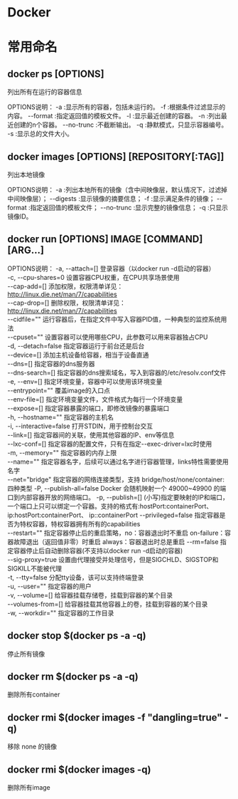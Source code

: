 # Docker

# 常用命名

## docker ps [OPTIONS]
列出所有在运行的容器信息

OPTIONS说明：
    -a :显示所有的容器，包括未运行的。
    -f :根据条件过滤显示的内容。
    --format :指定返回值的模板文件。
    -l :显示最近创建的容器。
    -n :列出最近创建的n个容器。
    --no-trunc :不截断输出。
    -q :静默模式，只显示容器编号。
    -s :显示总的文件大小。

## docker images [OPTIONS] [REPOSITORY[:TAG]]
列出本地镜像

OPTIONS说明：
    -a :列出本地所有的镜像（含中间映像层，默认情况下，过滤掉中间映像层）；
    --digests :显示镜像的摘要信息；
    -f :显示满足条件的镜像；
    --format :指定返回值的模板文件；
    --no-trunc :显示完整的镜像信息；
    -q :只显示镜像ID。

## docker run [OPTIONS] IMAGE [COMMAND] [ARG...]
OPTIONS说明：
    -a, --attach=[]            登录容器（以docker run -d启动的容器）  
    -c, --cpu-shares=0         设置容器CPU权重，在CPU共享场景使用  
    --cap-add=[]               添加权限，权限清单详见：http://linux.die.net/man/7/capabilities  
    --cap-drop=[]              删除权限，权限清单详见：http://linux.die.net/man/7/capabilities  
    --cidfile=""               运行容器后，在指定文件中写入容器PID值，一种典型的监控系统用法  
    --cpuset=""                设置容器可以使用哪些CPU，此参数可以用来容器独占CPU  
    -d, --detach=false         指定容器运行于前台还是后台   
    --device=[]                添加主机设备给容器，相当于设备直通  
    --dns=[]                   指定容器的dns服务器  
    --dns-search=[]            指定容器的dns搜索域名，写入到容器的/etc/resolv.conf文件  
    -e, --env=[]               指定环境变量，容器中可以使用该环境变量  
    --entrypoint=""            覆盖image的入口点  
    --env-file=[]              指定环境变量文件，文件格式为每行一个环境变量  
    --expose=[]                指定容器暴露的端口，即修改镜像的暴露端口  
    -h, --hostname=""          指定容器的主机名  
    -i, --interactive=false    打开STDIN，用于控制台交互  
    --link=[]                  指定容器间的关联，使用其他容器的IP、env等信息  
    --lxc-conf=[]              指定容器的配置文件，只有在指定--exec-driver=lxc时使用  
    -m, --memory=""            指定容器的内存上限  
    --name=""                  指定容器名字，后续可以通过名字进行容器管理，links特性需要使用名字  
    --net="bridge"             指定容器的网络连接类型，支持 bridge/host/none/container: 四种类型 
    -P, --publish-all=false    Docker 会随机映射一个 49000~49900 的端口到内部容器开放的网络端口。
    -p, --publish=[]           (小写)指定要映射的IP和端口，一个端口上只可以绑定一个容器。支持的格式有:hostPort:containerPort、ip:hostPort:containerPort、 ip::containerPort
    --privileged=false         指定容器是否为特权容器，特权容器拥有所有的capabilities  
    --restart=""               指定容器停止后的重启策略，no：容器退出时不重启 on-failure：容器故障退出（返回值非零）时重启 always：容器退出时总是重启 
    --rm=false                 指定容器停止后自动删除容器(不支持以docker run -d启动的容器)  
    --sig-proxy=true           设置由代理接受并处理信号，但是SIGCHLD、SIGSTOP和SIGKILL不能被代理  
    -t, --tty=false            分配tty设备，该可以支持终端登录  
    -u, --user=""              指定容器的用户  
    -v, --volume=[]            给容器挂载存储卷，挂载到容器的某个目录  
    --volumes-from=[]          给容器挂载其他容器上的卷，挂载到容器的某个目录  
    -w, --workdir=""           指定容器的工作目录  

## docker stop $(docker ps -a -q)
停止所有镜像

## docker rm $(docker ps -a -q)
删除所有container

## docker rmi $(docker images -f "dangling=true" -q)
移除 none 的镜像

## docker rmi $(docker images -q)
删除所有image